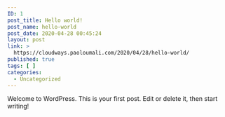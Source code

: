 ```yaml
---
ID: 1
post_title: Hello world!
post_name: hello-world
post_date: 2020-04-28 00:45:24
layout: post
link: >
  https://cloudways.paoloumali.com/2020/04/28/hello-world/
published: true
tags: [ ]
categories:
  - Uncategorized
---
```

<!-- wp:paragraph -->
<p>Welcome to WordPress. This is your first post. Edit or delete it, then start writing!</p>
<!-- /wp:paragraph -->